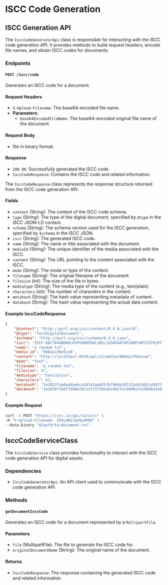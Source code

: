 # ISCC Code Generation

## ISCC Generation API

The `IsccCodeGeneratorApi` class is responsible for interacting with the ISCC code generation API. It provides methods to build request headers, encode file names, and obtain ISCC codes for documents.

### Endpoints

#### `POST /iscc/code`

Generates an ISCC code for a document.

#### Request Headers

- `X-Upload-Filename`: The base64-encoded file name.
- **Parameters**:
  - `base64EncodedFileName`: The base64-encoded original file name of the document.

#### Request Body

- file in binary format.

#### Response

- `200 OK`: Successfully generated the ISCC code.
- `IsccCodeResponse`: Contains the ISCC code and related information.

The `IsccCodeResponse` class represents the response structure returned from the ISCC code generation API.

#### Fields

- `context` (String): The context of the ISCC code schema.
- `type` (String): The type of the digital document, specified by `@type` in the ISCC JSON-LD context.
- `schema` (String): The schema version used for the ISCC generation, specified by `$schema` in the ISCC JSON.
- `iscc` (String): The generated ISCC code.
- `name` (String): The name or title associated with the document.
- `mediaId` (String): The unique identifier of the media associated with the ISCC.
- `content` (String): The URL pointing to the content associated with the ISCC.
- `mode` (String): The mode or type of the content.
- `filename` (String): The original filename of the document.
- `filesize` (int): The size of the file in bytes.
- `mediatype` (String): The media type of the content (e.g., text/plain).
- `characters` (int): The number of characters in the content.
- `metahash` (String): The hash value representing metadata of content.
- `datahash` (String): The hash value representing the actual data content.

#### Example IsccCodeResponse

```json
{
    "@context": "http://purl.org/iscc/context/0.4.0.jsonld",
    "@type": "TextDigitalDocument",
    "$schema": "http://purl.org/iscc/schema/0.4.0.json",
    "iscc": "ISCC:KAC764GBOKHLKVPGXQHFQGL3B2LJVQ4FAATH5CDKEV4PCZXTK2PCTQI",
    "name": "a random txt",
    "media_id": "068a2u76e5su6",
    "content": "http://localhost:8970/api/v1/media/068a2u76e5su6",
    "mode": "text",
    "filename": "a_random_txt",
    "filesize": 87,
    "mediatype": "text/plain",
    "characters": 61,
    "metahash": "1e2012faa0addaebca2d7e5aab55fb790de263151eb2682cd5072ff05823c7342089",
    "datahash": "1e2078f166f3569e29c1af1573842be4d2fa7e9d0a7e280dbd1e64f9c66837d5225f"
}
```

#### Example Request

```bash
curl -X POST "https://iscc.io/api/v1/iscc" \
-H "X-Upload-Filename: ZG9jdW1lbnQudHh0" \
--data-binary "@/path/to/document.txt"
```

## IsccCodeServiceClass
The `IsccCodeService` class provides functionality to interact with the ISCC code generation API for digital assets.

### Dependencies

- `IsccCodeGeneratorApi`: An API client used to communicate with the ISCC code generation API.

### Methods

#### `getDocumentIsccCode`

Generates an ISCC code for a document represented by a `MultipartFile`.

#### Parameters

- `file` (MultipartFile): The file to generate the ISCC code for.
- `originalDocumentName` (String): The original name of the document.

#### Returns

- `IsccCodeResponse`: The response containing the generated ISCC code and related information.
